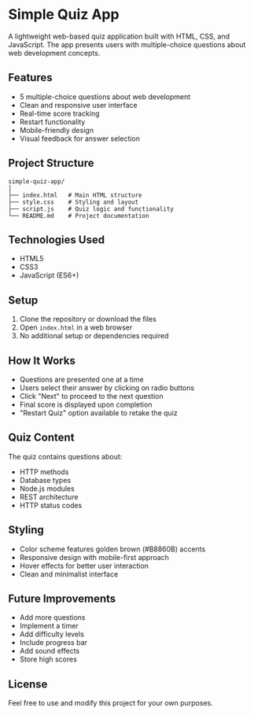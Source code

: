 # Simple Quiz App

A lightweight web-based quiz application built with HTML, CSS, and JavaScript. The app presents users with multiple-choice questions about web development concepts.

## Features

- 5 multiple-choice questions about web development
- Clean and responsive user interface
- Real-time score tracking
- Restart functionality
- Mobile-friendly design
- Visual feedback for answer selection

## Project Structure

```
simple-quiz-app/
│
├── index.html   # Main HTML structure
├── style.css    # Styling and layout
├── script.js    # Quiz logic and functionality
└── README.md    # Project documentation
```

## Technologies Used

- HTML5
- CSS3
- JavaScript (ES6+)

## Setup

1. Clone the repository or download the files
2. Open `index.html` in a web browser
3. No additional setup or dependencies required

## How It Works

- Questions are presented one at a time
- Users select their answer by clicking on radio buttons
- Click "Next" to proceed to the next question
- Final score is displayed upon completion
- "Restart Quiz" option available to retake the quiz

## Quiz Content

The quiz contains questions about:
- HTTP methods
- Database types
- Node.js modules
- REST architecture
- HTTP status codes

## Styling

- Color scheme features golden brown (#B8860B) accents
- Responsive design with mobile-first approach
- Hover effects for better user interaction
- Clean and minimalist interface

## Future Improvements

- Add more questions
- Implement a timer
- Add difficulty levels
- Include progress bar
- Add sound effects
- Store high scores

## License

Feel free to use and modify this project for your own purposes.
